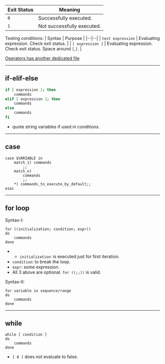 | Exit Status | Meaning                    |
| ----------- | -------------------------- |
| `0`         | Successfully executed.     |
| `1`         | Not successfully executed. |

Testing conditions:
| Syntax | Purpose |
|--|--|
| `test expression` | Evaluating expression. Check exit status. |
| `[ expression ]` | Evaluating expression. Check exit status. Space around `[`,`]`. |

[Operators has another dedicated file](Operators.md)

----
## if-elif-else
```bash
if [ expression ]; then
	commands
elif [ expression ]; then
	commands
else
	commands
fi
```

- quote string variables if used in conditions.

----
## case
```
case $VARIABLE in
	match_1) commands
		;;
	match_n) 
		commands
		;;
	*) commands_to_execute_by_default;;
esac
```


----
## for loop
Syntax-I:
```
for ((initialization; condition; expr))
do
	commands
done
```
- - `initialization`: is executed just for first iteration.
- `condition`: to break the loop.
- `expr`: some expression.
- All 3 above are optional. `for ((;;))` is valid.

Syntax-II:
```
for variable in sequence/range
do
	commands
done
```

----
## while
```
while [ condition ]
do
	commands
done
```
- `[ 0 ]` does not evaluate to false.
